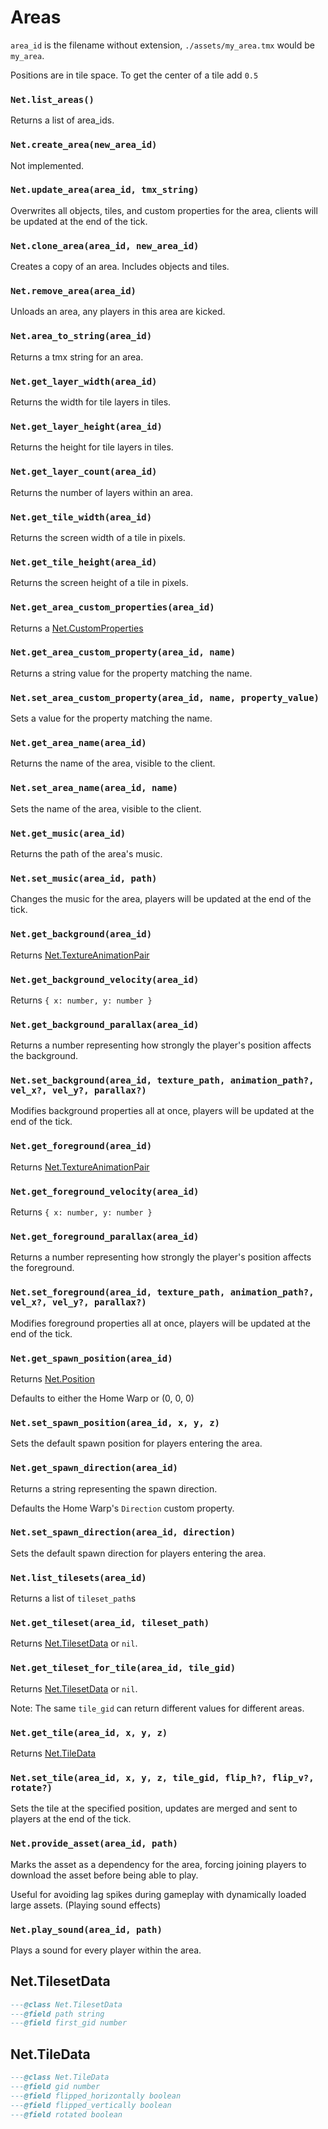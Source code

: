 # Areas

`area_id` is the filename without extension, `./assets/my_area.tmx` would be `my_area`.

Positions are in tile space. To get the center of a tile add `0.5`

### `Net.list_areas()`

Returns a list of area_ids.

### `Net.create_area(new_area_id)`

Not implemented.

### `Net.update_area(area_id, tmx_string)`

Overwrites all objects, tiles, and custom properties for the area, clients will be updated at the end of the tick.

### `Net.clone_area(area_id, new_area_id)`

Creates a copy of an area. Includes objects and tiles.

### `Net.remove_area(area_id)`

Unloads an area, any players in this area are kicked.

### `Net.area_to_string(area_id)`

Returns a tmx string for an area.

### `Net.get_layer_width(area_id)`

Returns the width for tile layers in tiles.

### `Net.get_layer_height(area_id)`

Returns the height for tile layers in tiles.

### `Net.get_layer_count(area_id)`

Returns the number of layers within an area.

### `Net.get_tile_width(area_id)`

Returns the screen width of a tile in pixels.

### `Net.get_tile_height(area_id)`

Returns the screen height of a tile in pixels.

### `Net.get_area_custom_properties(area_id)`

Returns a [Net.CustomProperties](/server/lua-api/objects#netcustomproperties)

### `Net.get_area_custom_property(area_id, name)`

Returns a string value for the property matching the name.

### `Net.set_area_custom_property(area_id, name, property_value)`

Sets a value for the property matching the name.

### `Net.get_area_name(area_id)`

Returns the name of the area, visible to the client.

### `Net.set_area_name(area_id, name)`

Sets the name of the area, visible to the client.

### `Net.get_music(area_id)`

Returns the path of the area's music.

### `Net.set_music(area_id, path)`

Changes the music for the area, players will be updated at the end of the tick.

### `Net.get_background(area_id)`

Returns [Net.TextureAnimationPair](/server/lua-api/widgets#nettextureanimationpair)

### `Net.get_background_velocity(area_id)`

Returns `{ x: number, y: number }`

### `Net.get_background_parallax(area_id)`

Returns a number representing how strongly the player's position affects the background.

### `Net.set_background(area_id, texture_path, animation_path?, vel_x?, vel_y?, parallax?)`

Modifies background properties all at once, players will be updated at the end of the tick.

### `Net.get_foreground(area_id)`

Returns [Net.TextureAnimationPair](/server/lua-api/widgets#nettextureanimationpair)

### `Net.get_foreground_velocity(area_id)`

Returns `{ x: number, y: number }`

### `Net.get_foreground_parallax(area_id)`

Returns a number representing how strongly the player's position affects the foreground.

### `Net.set_foreground(area_id, texture_path, animation_path?, vel_x?, vel_y?, parallax?)`

Modifies foreground properties all at once, players will be updated at the end of the tick.

### `Net.get_spawn_position(area_id)`

Returns [Net.Position](/server/lua-api/misc#netposition)

Defaults to either the Home Warp or (0, 0, 0)

### `Net.set_spawn_position(area_id, x, y, z)`

Sets the default spawn position for players entering the area.

### `Net.get_spawn_direction(area_id)`

Returns a string representing the spawn direction.

Defaults the Home Warp's `Direction` custom property.

### `Net.set_spawn_direction(area_id, direction)`

Sets the default spawn direction for players entering the area.

### `Net.list_tilesets(area_id)`

Returns a list of `tileset_path`s

### `Net.get_tileset(area_id, tileset_path)`

Returns [Net.TilesetData](#nettilesetdata) or `nil`.

### `Net.get_tileset_for_tile(area_id, tile_gid)`

Returns [Net.TilesetData](#nettilesetdata) or `nil`.

Note: The same `tile_gid` can return different values for different areas.

### `Net.get_tile(area_id, x, y, z)`

Returns [Net.TileData](#nettiledata)

### `Net.set_tile(area_id, x, y, z, tile_gid, flip_h?, flip_v?, rotate?)`

Sets the tile at the specified position, updates are merged and sent to players at the end of the tick.

### `Net.provide_asset(area_id, path)`

Marks the asset as a dependency for the area, forcing joining players to download the asset before being able to play.

Useful for avoiding lag spikes during gameplay with dynamically loaded large assets. (Playing sound effects)

### `Net.play_sound(area_id, path)`

Plays a sound for every player within the area.

## Net.TilesetData

```lua
---@class Net.TilesetData
---@field path string
---@field first_gid number
```

## Net.TileData

```lua
---@class Net.TileData
---@field gid number
---@field flipped_horizontally boolean
---@field flipped_vertically boolean
---@field rotated boolean
```
